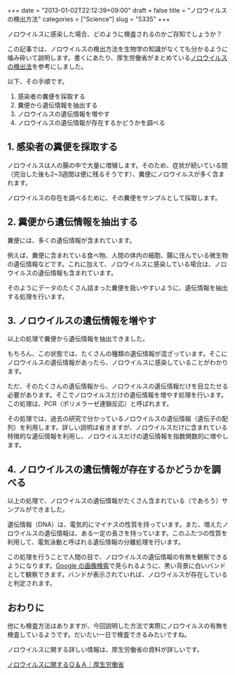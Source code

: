 +++
date = "2013-01-02T22:12:39+09:00"
draft = false
title = "ノロウイルスの検出方法"
categories = ["Science"]
slug = "5335"
+++

ノロウイルスに感染した場合、どのように検査されるのかご存知でしょうか？

この記事では、ノロウイルスの検出方法を生物学の知識がなくても分かるように噛み砕いて説明します。書くにあたり、厚生労働省がまとめている[ノロウイルスの検出法](http://www.mhlw.go.jp/topics/syokuchu/kanren/kanshi/dl/031105-1a.pdf)を参考にしました。

以下、その手順です。


1. 感染者の糞便を採取する
1. 糞便から遺伝情報を抽出する
1. ノロウイルスの遺伝情報を増やす
1. ノロウイルスの遺伝情報が存在するかどうかを調べる


## 1. 感染者の糞便を採取する

ノロウイルスは人の腸の中で大量に増殖します。そのため、症状が続いている間（完治した後も2~3週間は便に残るそうです）、糞便にノロウイルスが多く含まれます。

ノロウイルスの存在を調べるために、その糞便をサンプルとして採取します。

## 2. 糞便から遺伝情報を抽出する

糞便には、多くの遺伝情報が含まれています。

例えば、糞便に含まれている食べ物、人間の体内の細胞、腸に住んでいる微生物の遺伝情報などです。これに加えて、ノロウイルスに感染している場合は、ノロウイルスの遺伝情報も含まれています。

そのようにデータのたくさん詰まった糞便を扱いやすいように、遺伝情報を抽出する処理を行います。

## 3. ノロウイルスの遺伝情報を増やす

以上の処理で糞便から遺伝情報を抽出できました。

もちろん、この状態では、たくさんの種類の遺伝情報が混ざっています。そこにノロウイルスの遺伝情報があったら、ノロウイルスに感染していることがわかります。

ただ、そのたくさんの遺伝情報から、ノロウイルスの遺伝情報だけを目立たせる必要があります。そこでノロウイルスだけの遺伝情報を増やす処理を行います。この処理は、PCR（ポリメラーゼ連鎖反応）と呼ばれます。

その処理では、過去の研究で分かっているノロウイルスの遺伝情報（遺伝子の配列）を利用します。詳しい説明は省きますが、ノロウイルスだけに含まれている特徴的な遺伝情報を利用し、ノロウイルスだけの遺伝情報を指数関数的に増やします。

## 4. ノロウイルスの遺伝情報が存在するかどうかを調べる

以上の処理で、ノロウイルスの遺伝情報がたくさん含まれている（であろう）サンプルができました。

遺伝情報（DNA）は、電気的にマイナスの性質を持っています。また、増えたノロウイルスの遺伝情報は、ある一定の長さを持っています。このふたつの性質を利用して、電気泳動と呼ばれる遺伝情報の分離処理を行います。

この処理を行うことで人間の目で、ノロウイルスの遺伝情報の有無を観察できるようになります。[Google の画像検索](https://www.google.co.jp/search?tbm=isch&source=hp&q=電気泳動)で見られるように、黒い背景に白いバンドとして観察できます。バンドが表示されていれば、ノロウイルスが存在していると判定されます。

## おわりに

他にも検査方法はありますが、今回説明した方法で実際にノロウイルスの有無を検査しているようです。だいたい一日で検査できるみたいですね。

ノロウイルスに関する詳しい情報は、厚生労働省の資料が詳しいです。

[ノロウイルスに関するＱ＆Ａ｜厚生労働省](http://www.mhlw.go.jp/topics/syokuchu/kanren/yobou/040204-1.html)
